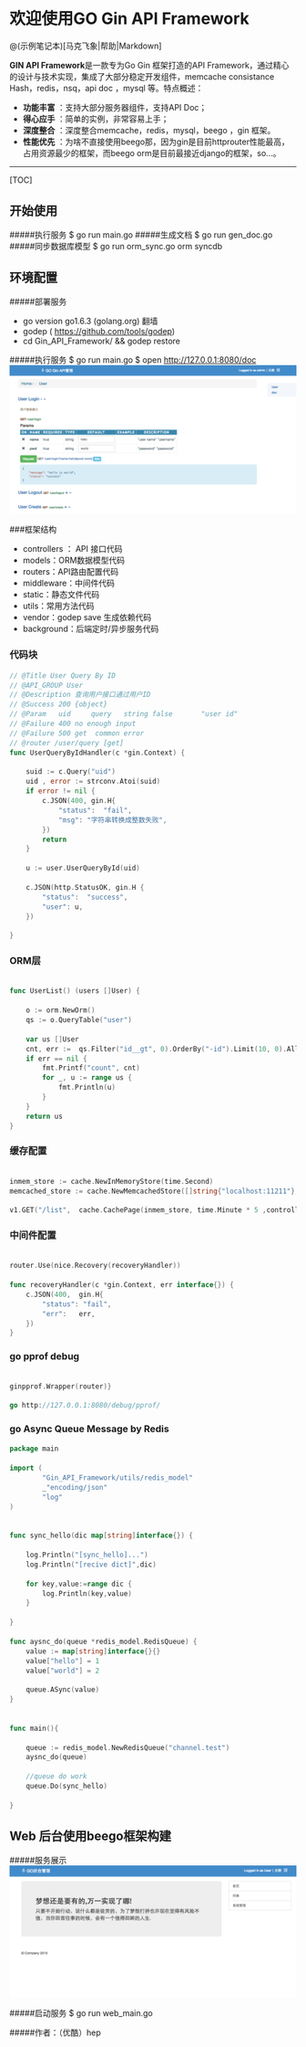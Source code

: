 # 欢迎使用GO Gin API Framework

@(示例笔记本)[马克飞象|帮助|Markdown]

**GIN API Framework**是一款专为Go Gin 框架打造的API Framework，通过精心的设计与技术实现，集成了大部分稳定开发组件，memcache consistance Hash，redis，nsq，api doc ，mysql 等。特点概述：
 
- **功能丰富** ：支持大部分服务器组件，支持API Doc；
- **得心应手** ：简单的实例，非常容易上手；
- **深度整合** ：深度整合memcache，redis，mysql，beego ，gin 框架。
- **性能优先** ：为啥不直接使用beego那，因为gin是目前httprouter性能最高，占用资源最少的框架，而beego orm是目前最接近django的框架，so...。


-------------------

[TOC]

## 开始使用

#####执行服务
    $ go run main.go
#####生成文档
    $ go run gen_doc.go 
#####同步数据库模型
    $ go run orm_sync.go orm syncdb

## 环境配置
#####部署服务
- go version go1.6.3 (golang.org) 翻墙
- godep ( https://github.com/tools/godep)
- cd Gin_API_Framework/    && godep restore

#####执行服务
    $ go run main.go
    $ open http://127.0.0.1:8080/doc
![Alt text](./static/hello.png)

###框架结构
- controllers ： API  接口代码
- models：ORM数据模型代码
- routers：API路由配置代码
- middleware：中间件代码
- static：静态文件代码
- utils：常用方法代码
- vendor：godep save 生成依赖代码
- background：后端定时/异步服务代码


### 代码块
``` go
// @Title User Query By ID
// @API_GROUP User
// @Description 查询用户接口通过用户ID
// @Success 200 {object} 
// @Param   uid     query   string false       "user id"
// @Failure 400 no enough input
// @Failure 500 get  common error
// @router /user/query [get]
func UserQueryByIdHandler(c *gin.Context) {

    suid := c.Query("uid")
    uid , error := strconv.Atoi(suid)
    if error != nil {
        c.JSON(400, gin.H{
            "status":  "fail",
            "msg": "字符串转换成整数失败",
        })
        return
    }

    u := user.UserQueryById(uid)

    c.JSON(http.StatusOK, gin.H {
        "status":  "success",
        "user": u,
    })

}

```



### ORM层
``` go

func UserList() (users []User) {

    o := orm.NewOrm()
    qs := o.QueryTable("user")

    var us []User
    cnt, err :=  qs.Filter("id__gt", 0).OrderBy("-id").Limit(10, 0).All(&us)
    if err == nil {
        fmt.Printf("count", cnt)
        for _, u := range us {
            fmt.Println(u)
        }
    }
    return us
}


```




### 缓存配置
``` go

inmem_store := cache.NewInMemoryStore(time.Second)
memcached_store := cache.NewMemcachedStore([]string{"localhost:11211"},time.Minute * 5)
    
v1.GET("/list",  cache.CachePage(inmem_store, time.Minute * 5 ,controllers.UserListHandler))

```


### 中间件配置
``` go

router.Use(nice.Recovery(recoveryHandler))

func recoveryHandler(c *gin.Context, err interface{}) {
    c.JSON(400,  gin.H{
        "status": "fail",
        "err":   err,
    })
}

```

### go pprof debug
``` go

ginpprof.Wrapper(router)}

go http://127.0.0.1:8080/debug/pprof/

```


### go Async Queue Message by Redis
``` go
package main

import ( 
        "Gin_API_Framework/utils/redis_model"
        _"encoding/json"
        "log"
)


func sync_hello(dic map[string]interface{}) {

    log.Println("[sync_hello]...")
    log.Println("[recive dict]",dic)

    for key,value:=range dic {
        log.Println(key,value)
    }

}

func aysnc_do(queue *redis_model.RedisQueue) {
    value := map[string]interface{}{}
    value["hello"] = 1
    value["world"] = 2

    queue.ASync(value)
}


func main(){

    queue := redis_model.NewRedisQueue("channel.test")
    aysnc_do(queue)

    //queue do work
    queue.Do(sync_hello)

}

```

## Web 后台使用beego框架构建
#####服务展示
![Alt text](./static/hello_web.png)

#####启动服务
$ go run web_main.go


#####作者：（优酷）hep
